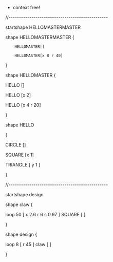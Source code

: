 
*   context free!

//------------------------------------------------

startshape HELLOMASTERMASTER

shape HELLOMASTERMASTER {

        HELLOMASTER[]

        HELLOMASTER[x 8 r 40]

}

shape HELLOMASTER {

   HELLO []

   HELLO [x 2]

   HELLO [x 4 r 20]

}

shape HELLO

{

  CIRCLE []

  SQUARE [x 1]  

  TRIANGLE [ y 1 ] 

}

//------------------------------------------------

startshape design

shape claw {

  loop 50 [ x 2.6 r 6 s 0.97 ] SQUARE [ ]

}

shape design {

  loop 8 [ r 45 ] claw [ ] 

}
